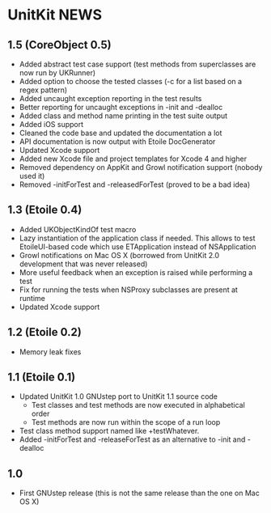 UnitKit NEWS
============

1.5 (CoreObject 0.5)
--------------------

- Added abstract test case support (test methods from superclasses are now run by UKRunner)
- Added option to choose the tested classes (-c for a list based on a regex pattern)
- Added uncaught exception reporting in the test results
- Better reporting for uncaught exceptions in -init and -dealloc
- Added class and method name printing in the test suite output
- Added iOS support
- Cleaned the code base and updated the documentation a lot 
- API documentation is now output with Etoile DocGenerator
- Updated Xcode support
- Added new Xcode file and project templates for Xcode 4 and higher
- Removed dependency on AppKit and Growl notification support (nobody used it)
- Removed -initForTest and -releasedForTest (proved to be a bad idea)

1.3 (Etoile 0.4)
----------------

- Added UKObjectKindOf test macro
- Lazy instantiation of the application class if needed. This allows to test EtoileUI-based code which use ETApplication instead of NSApplication
- Growl notifications on Mac OS X (borrowed from UnitKit 2.0 development that was never released)
- More useful feedback when an exception is raised while performing a test
- Fix for running the tests when NSProxy subclasses are present at runtime
- Updated Xcode support

1.2 (Etoile 0.2)
----------------

- Memory leak fixes

1.1 (Etoile 0.1)
----------------

- Updated UnitKit 1.0 GNUstep port to UnitKit 1.1 source code
	- Test classes and test methods are now executed in alphabetical order
	- Test methods are now run within the scope of a run loop
- Test class method support named like +testWhatever.
- Added -initForTest and -releaseForTest as an alternative to -init and -dealloc 

1.0
---

- First GNUstep release (this is not the same release than the one on Mac OS X)
